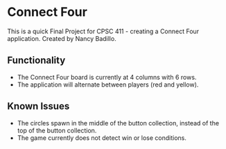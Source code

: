 # Connect Four
 
This is a quick Final Project for CPSC 411 - creating a Connect Four application.  Created by Nancy Badillo.

## Functionality
* The Connect Four board is currently at 4 columns with 6 rows.
* The application will alternate between players (red and yellow).

## Known Issues
* The circles spawn in the middle of the button collection, instead of the top of the button collection.
* The game currently does not detect win or lose conditions.
